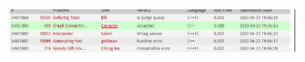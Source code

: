 
<img src="https://github.com/Camigator/3013-ALG-ONeal/blob/master/Pictures/Problem 459.PNG" width=600 height=75>
